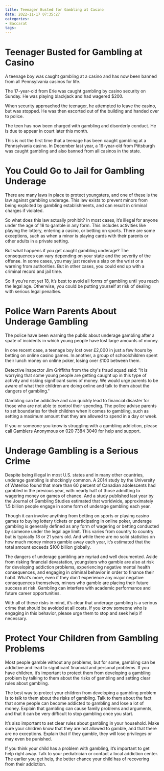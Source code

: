 ```yaml
---
title: Teenager Busted for Gambling at Casino
date: 2022-11-17 07:35:27
categories:
- Baccarat
tags:
---
```



#  Teenager Busted for Gambling at Casino

A teenage boy was caught gambling at a casino and has now been banned from all Pennsylvania casinos for life.

The 17-year-old from Erie was caught gambling by casino security on Sunday. He was playing blackjack and had wagered $200.

When security approached the teenager, he attempted to leave the casino, but was stopped. He was then escorted out of the building and handed over to police.

The teen has now been charged with gambling and disorderly conduct. He is due to appear in court later this month.

This is not the first time that a teenage has been caught gambling at a Pennsylvania casino. In December last year, a 16-year-old from Pittsburgh was caught gambling and also banned from all casinos in the state.

#  You Could Go to Jail for Gambling Underage

There are many laws in place to protect youngsters, and one of these is the law against gambling underage. This law exists to prevent minors from being exploited by gambling establishments, and can result in criminal charges if violated.

So what does this law actually prohibit? In most cases, it’s illegal for anyone under the age of 18 to gamble in any form. This includes activities like playing the lottery, entering a casino, or betting on sports. There are some exceptions, such as when a minor is playing cards with their parents or other adults in a private setting.

But what happens if you get caught gambling underage? The consequences can vary depending on your state and the severity of the offense. In some cases, you may just receive a slap on the wrist or a warning from authorities. But in other cases, you could end up with a criminal record and jail time.

So if you’re not yet 18, it’s best to avoid all forms of gambling until you reach the legal age. Otherwise, you could be putting yourself at risk of dealing with serious legal penalties.

#  Police Warn Parents About Underage Gambling

The police have been warning the public about underage gambling after a spate of incidents in which young people have lost large amounts of money.

In one recent case, a teenage boy lost over £2,000 in just a few hours by betting on online casino games. In another, a group of schoolchildren spent their lunch money on online poker, losing over £100 between them.

Detective Inspector Jim Griffiths from the city's fraud squad said: "It is worrying that some young people are getting caught up in this type of activity and risking significant sums of money. We would urge parents to be aware of what their children are doing online and talk to them about the dangers of gambling."

Gambling can be addictive and can quickly lead to financial disaster for those who are not able to control their spending. The police advise parents to set boundaries for their children when it comes to gambling, such as setting a maximum amount that they are allowed to spend in a day or week.

If you or someone you know is struggling with a gambling addiction, please call Gamblers Anonymous on 020 7384 3040 for help and support.

#  Underage Gambling is a Serious Crime

Despite being illegal in most U.S. states and in many other countries, underage gambling is shockingly common. A 2014 study by the University of Waterloo found that more than 60 percent of Canadian adolescents had gambled in the previous year, with nearly half of those admitting to wagering money on games of chance. And a study published last year by the Journal of Gambling Studies estimated that worldwide, approximately 1.5 billion people engage in some form of underage gambling each year.

Though it can involve anything from betting on sports or playing casino games to buying lottery tickets or participating in online poker, underage gambling is generally defined as any form of wagering or betting conducted by someone under the legal age limit. This varies from country to country but is typically 18 or 21 years old. And while there are no solid statistics on how much money minors gamble away each year, it’s estimated that the total amount exceeds $100 billion globally.

The dangers of underage gambling are myriad and well documented. Aside from risking financial devastation, youngsters who gamble are also at risk for developing addiction problems, experiencing negative mental health consequences, and engaging in criminal behavior in order to finance their habit. What’s more, even if they don’t experience any major negative consequences themselves, minors who gamble are placing their future success at risk. Gambling can interfere with academic performance and future career opportunities.

With all of these risks in mind, it’s clear that underage gambling is a serious crime that should be avoided at all costs. If you know someone who is engaging in this behavior, please urge them to stop and seek help if necessary.

#  Protect Your Children from Gambling Problems

Most people gamble without any problems, but for some, gambling can be addictive and lead to significant financial and personal problems. If you have children, it’s important to protect them from developing a gambling problem by talking to them about the risks of gambling and setting clear rules about gambling.

The best way to protect your children from developing a gambling problem is to talk to them about the risks of gambling. Talk to them about the fact that some people can become addicted to gambling and lose a lot of money. Explain that gambling can cause family problems and arguments, and that it can be very difficult to stop gambling once you start.

It’s also important to set clear rules about gambling in your household. Make sure your children know that they are not allowed to gamble, and that there are no exceptions. Explain that if they gamble, they will lose privileges or may even be punished.

If you think your child has a problem with gambling, it’s important to get help right away. Talk to your pediatrician or contact a local addiction center. The earlier you get help, the better chance your child has of recovering from their addiction.